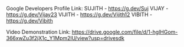 Google Developers Profile Link: 
SUJITH - https://g.dev/Suj
VIJAY - https://g.dev/Vijay23
VIJITH - https://g.dev/Vijith12
VIBITH - https://g.dev/Vibith

Video Demonstration Link:
https://drive.google.com/file/d/1-hglHGom-366xwZu3f2jX1c_Y1Mpm2lU/view?usp=drivesdk
